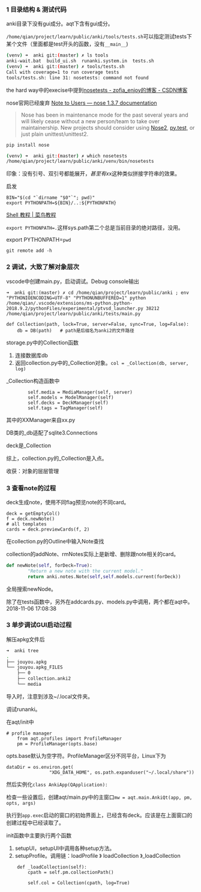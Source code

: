 ### 1 目录结构 & 测试代码

anki目录下没有gui成分。aqt下含有gui成分。

`/home/qian/project/learn/public/anki/tools/tests.sh`可以指定测试tests下某个文件（里面都是test开头的函数，没有`__main__`)

```bash
(venv) ➜  anki git:(master) ✗ ls tools
anki-wait.bat  build_ui.sh  runanki.system.in  tests.sh
(venv) ➜  anki git:(master) ✗ tools/tests.sh 
Call with coverage=1 to run coverage tests
tools/tests.sh: line 31: nosetests: command not found
```

the hard way中的execise中提到[nosetests - zofia_enjoy的博客 - CSDN博客](https://blog.csdn.net/zofia_enjoy/article/details/72594185)

nose官网已经废弃 [Note to Users — nose 1.3.7 documentation](https://nose.readthedocs.io/en/latest/)

> Nose has been in maintenance mode for the past several years and will likely cease without a new person/team to take over maintainership. New projects should consider using [Nose2](https://github.com/nose-devs/nose2), [py.test](http://pytest.org/), or just plain unittest/unittest2.

```bash
pip install nose

(venv) ➜  anki git:(master) ✗ which nosetests
/home/qian/project/learn/public/anki/venv/bin/nosetests
```

印象：没有引号、双引号都能展开$，甚至有x$x这种类似拼接字符串的效果。

启发

```
BIN="$(cd "`dirname "$0"`"; pwd)"
export PYTHONPATH=${BIN}/..:${PYTHONPATH}
```

[Shell 教程 | 菜鸟教程](http://www.runoob.com/linux/linux-shell.html)

`export PYTHONPATH=.`这样sys.path第二个总是当前目录的绝对路径，没用。

export PYTHONPATH=`pwd`

`git remote add -h`

### 2 调试，大致了解对象层次

vscode中创建main.py，启动调试。Debug console输出

```
➜  anki git:(master) ✗ cd /home/qian/project/learn/public/anki ; env "PYTHONIOENCODING=UTF-8" "PYTHONUNBUFFERED=1" python /home/qian/.vscode/extensions/ms-python.python-2018.9.2/pythonFiles/experimental/ptvsd_launcher.py 38212 /home/qian/project/learn/public/anki/tests/main.py
```

```
def Collection(path, lock=True, server=False, sync=True, log=False):
	db = DB(path)   # path是后缀名为anki2的文件路径
```

storage.py中的Collection函数

1. 连接数据库db
2. 返回collection.py中的_Collection对象。`col = _Collection(db, server, log)`

_Collection构造函数中

```
        self.media = MediaManager(self, server)
        self.models = ModelManager(self)
        self.decks = DeckManager(self)
        self.tags = TagManager(self)
```

其中的XXManager来自xx.py

DB类的_db适配了sqlite3.Connections

deck是_Collection

综上，collection.py的_Collection是入点。

收获：对象的层层管理

### 3 查看note的过程

deck生成note，使用不同flag预览note的不同card。

```
deck = getEmptyCol()
f = deck.newNote()
# all templates
cards = deck.previewCards(f, 2)
```

在collection.py的Outline中输入Note查找

collection的addNote、rmNotes实际上是新增、删除跟note相关的card。

```python
def newNote(self, forDeck=True):
        "Return a new note with the current model."
        return anki.notes.Note(self,self.models.current(forDeck))
```



全局搜索newNode。

除了在tests函数中，另外在addcards.py、models.py中调用，两个都在aqt中。2018-11-06 17:08:38

### 3 单步调试GUI启动过程

解压apkg文件后

```bash
➜  anki tree
.
├── jouyou.apkg
└── jouyou.apkg_FILES
    ├── 0
    ├── collection.anki2
    └── media
```

导入时，注意到涉及~/.local文件夹。

调试runanki。

在aqt/init中

```
# profile manager
    from aqt.profiles import ProfileManager
    pm = ProfileManager(opts.base)
```

opts.base默认为空字符。ProfileManager区分不同平台，Linux下为

```
dataDir = os.environ.get(
                "XDG_DATA_HOME", os.path.expanduser("~/.local/share"))
```

然后实例化`class AnkiApp(QApplication):`

检查一些设置后，创建aqt/main.py中的主窗口`mw = aqt.main.AnkiQt(app, pm, opts, args)`

执行到`app.exec`启动的窗口的初始界面上，已经含有deck。应该是在上面窗口的创建过程中已经读取了。

init函数中主要执行两个函数

1. setupUI，setupUI中调用各种setup方法。
2. setupProfile。调用链：loadProfile 》 loadCollection 》_loadCollection

```
    def _loadCollection(self):
        cpath = self.pm.collectionPath()

        self.col = Collection(cpath, log=True)
```





